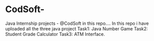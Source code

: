 # CodSoft-
Java Internship projects - @CodSoft in this repo....
In this repo i have uploaded all the three java project
Task1: Java Number Game
Task2: Student Grade Calculator
Task3: ATM Interface.
